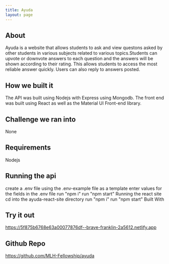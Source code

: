 ```yaml
---
title: Ayuda
layout: page
---
```


## About

Ayuda is a website that allows students to ask and view questons asked by other students in various subjects related to various topics.Students can upvote or downvote answers to each question and the answers will be shown according to their rating. This allows students to access the most reliable answer quickly. Users can also reply to answers posted.


## How we built it

The API was built using Nodejs with Express using Mongodb. The front end was built using React as well as the Material UI Front-end library.

## Challenge we ran into

None

## Requirements
Nodejs

## Running the api
create a .env file using the .env-example file as a template
enter values for the fields in the .env file
run "npm i"
run "npm start"
Running the react site
cd into the ayuda-react-site directory
run "npm i"
run "npm start"
Built With

## Try it out
https://5f875b6768e63a00077876df--brave-franklin-2a5612.netlify.app

## Github Repo
https://github.com/MLH-Fellowship/ayuda

